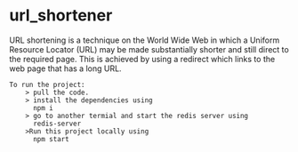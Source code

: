 # url_shortener
URL shortening is a technique on the World Wide Web in which a Uniform Resource Locator (URL) may be made substantially shorter and still direct to the required page. This is achieved by using a redirect which links to the web page that has a long URL.
```
To run the project:
    > pull the code.
    > install the dependencies using
      npm i
    > go to another termial and start the redis server using 
      redis-server
    >Run this project locally using 
      npm start
```

